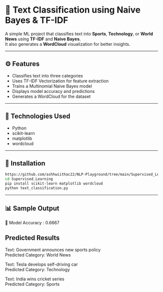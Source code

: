 # 📰 Text Classification using Naive Bayes & TF-IDF  

A simple ML project that classifies text into **Sports**, **Technology**, or **World News** using **TF-IDF** and **Naive Bayes**.  
It also generates a **WordCloud** visualization for better insights.

---

## ⚙️ Features  
- Classifies text into three categories  
- Uses TF-IDF Vectorization for feature extraction  
- Trains a Multinomial Naive Bayes model  
- Displays model accuracy and predictions  
- Generates a WordCloud for the dataset  

---

## 🧠 Technologies Used  
- Python  
- scikit-learn  
- matplotlib  
- wordcloud  

---

## 🧱 Installation  

```bash
https://github.com/ashhwiithac22/NLP-Playground/tree/main/Supervised_Learning
cd Supervised_Learning
pip install scikit-learn matplotlib wordcloud
python text_classification.py
```
--- 
## 📊 Sample Output
🔹 Model Accuracy : 0.6667

## Predicted Results
Text: Government announces new sports policy  
Predicted Category: World News  

Text: Tesla develops self-driving car  
Predicted Category: Technology  

Text: India wins cricket series  
Predicted Category: Sports  



